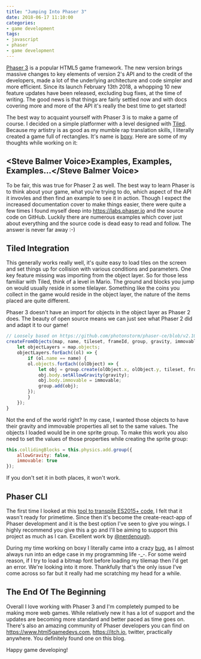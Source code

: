 ```yaml
---
title: "Jumping Into Phaser 3"
date: 2018-06-17 11:10:00
categories:
- game development
tags:
- javascript
- phaser
- game development
---
```


[Phaser 3](https://phaser.io) is a popular HTML5 game framework. The new version brings massive changes to key elements of version 2's API and to the credit of the developers, made a lot of the underlying architecture and code simpler and more efficient. Since its launch February 13th 2018, a whopping 10 new feature updates have been released, excluding bug fixes, at the time of writing. The good news is that things are fairly settled now and with docs covering more and more of the API it's really the best time to get started!

The best way to acquaint yourself with Phaser 3 is to make a game of course. I decided on a simple platformer with a level designed with [Tiled](https://www.mapeditor.org). Because my artistry is as good as my mumble rap translation skills, I literally created a game full of rectangles. It's name is [boxy](https://github.com/msanatan/boxy). Here are some of my thoughts while working on it:

## &lt;Steve Balmer Voice&gt;Examples, Examples, Examples...&lt;/Steve Balmer Voice&gt;

To be fair, this was true for Phaser 2 as well. The best way to learn Phaser is to think about your game, what you're trying to do, which aspect of the API it invovles and then find an example to see it in action. Though I expect the increased documentation cover to make things easier, there were quite a few times I found myself deep into https://labs.phaser.io and the source code on GitHub. Luckily there are numerous examples which cover just about everything and the source code is dead easy to read and follow. The answer is never far away :-)

## Tiled Integration

This generally works really well, it's quite easy to load tiles on the screen and set things up for collision with various conditions and parameters. One key feature missing was importing from the object layer. So for those less familiar with Tiled, think of a level in Mario. The ground and blocks you jump on would usually reside in some tilelayer. Something like the coins you collect in the game would reside in the object layer, the nature of the items placed are quite different.

Phaser 3 doesn't have an import for objects in the object layer as Phaser 2 does. The beauty of open source means we can just see what Phaser 2 did and adapt it to our game!

```javascript
// Loosely based on https://github.com/photonstorm/phaser-ce/blob/v2.10.5/src/tilemap/Tilemap.js#L379
createFromObjects(map, name, tileset, frameId, group, gravity, immovable) {
    let objectLayers = map.objects;
    objectLayers.forEach((ol) => {
        if (ol.name == name) {
        ol.objects.forEach((olObject) => {
            let obj = group.create(olObject.x, olObject.y, tileset, frameId);
            obj.body.setAllowGravity(gravity);
            obj.body.immovable = immovable;
            group.add(obj);
        });
        }
    });
}
```

Not the end of the world right? In my case, I wanted those objects to have their gravity and immovable properties all set to the same values. The objects I loaded would be in one sprite group. To make this work you also need to set the values of those properties while creating the sprite group:

```javascript
this.collidingBlocks = this.physics.add.group({
    allowGravity: false,
    immovable: true
});
```

If you don't set it in both places, it won't work.

## Phaser CLI

The first time I looked at this [tool to transpile ES2015+ code](/blog/2017/11/06/phaser-es2015-and-breakout), I felt that it wasn't ready for primetime. Since then it's become the create-react-app of Phaser development and it is the best option I've seen to give you wings. I highly recommend you give this a go and I'll be aiming to support this project as much as I can. Excellent work by [@nerdenough](https://github.com/nerdenough).

During my time working on boxy I literally came into a crazy [bug](https://github.com/phaser-cli/phaser-cli/issues/16), as I almost always run into an edge case in my programming life -_-. For some weird reason, if I try to load a bitmap font before loading my tilemap then I'd get an error. We're looking into it more. Thankfully that's the only issue I've come across so far but it really had me scratching my head for a while.

## The End Of The Beginning

Overall I love working with Phaser 3 and I'm completely pumped to be making more web games. While relatively new it has a lot of support and the updates are becoming more standard and better paced as time goes on. There's also an amazing community of Phaser developers you can find on https://www.html5gamedevs.com, https://itch.io, twitter, practically anywhere. You definitely found one on this blog.

Happy game developing!
